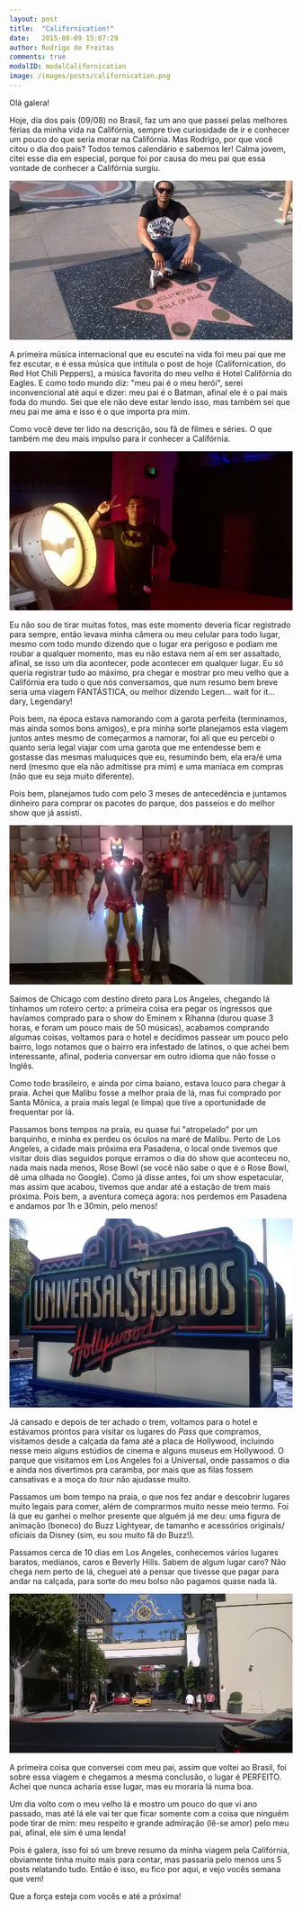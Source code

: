 ```yaml
---
layout: post
title:  "Californication!"
date:   2015-08-09 15:07:29
author: Rodrigo de Freitas
comments: true
modalID: modalCalifornication
image: /images/posts/californication.png
---
```


Olá galera!

Hoje, dia dos pais (09/08) no Brasil, faz um ano que passei pelas melhores férias da minha vida na Califórnia, sempre tive curiosidade de ir e conhecer um pouco do que seria morar na Califórnia. Mas Rodrigo, por que você citou o dia dos pais? Todos temos calendário e sabemos ler! Calma jovem, citei esse dia em especial, porque foi por causa do meu pai que essa vontade de conhecer a Califórnia surgiu.

![](https://raw.githubusercontent.com/rodrigoodf/rodrigoodf.github.io/master/images/posts/post/califa1.jpg)

A primeira música internacional que eu escutei na vida foi meu pai que me fez escutar, e é essa música que intitula o post de hoje (Californication, do Red Hot Chili Peppers), a música favorita do meu velho é Hotel Califórnia do Eagles. E como todo mundo diz: "meu pai é o meu herói", serei inconvencional até aqui e dizer: meu pai é o Batman, afinal ele é o pai mais foda do mundo. Sei que ele não deve estar lendo isso, mas também sei que meu pai me ama e isso é o que importa pra mim.

Como você deve ter lido na descrição, sou fã de filmes e séries. O que também me deu mais impulso para ir conhecer a Califórnia.

![](https://raw.githubusercontent.com/rodrigoodf/rodrigoodf.github.io/master/images/posts/post/califa2.jpg)

Eu não sou de tirar muitas fotos, mas este momento deveria ficar registrado para sempre, então levava minha câmera ou meu celular para todo lugar, mesmo com todo mundo dizendo que o lugar era perigoso e podiam me roubar a qualquer momento, mas eu não estava nem aí em ser assaltado, afinal, se isso um dia acontecer, pode acontecer em qualquer lugar. Eu só queria registrar tudo ao máximo, pra chegar e mostrar pro meu velho que a Califórnia era tudo o que nós conversamos, que num resumo bem breve seria uma viagem FANTÁSTICA, ou melhor dizendo Legen... wait for it... dary, Legendary!

Pois bem, na época estava namorando com a garota perfeita (terminamos, mas ainda somos bons amigos), e pra minha sorte planejamos esta viagem juntos antes mesmo de começarmos a namorar, foi ali que eu percebi o quanto seria legal viajar com uma garota que me entendesse bem e gostasse das mesmas maluquices que eu, resumindo bem, ela era/é uma nerd (mesmo que ela não admitisse pra mim) e uma maníaca em compras (não que eu seja muito diferente).

Pois bem, planejamos tudo com pelo 3 meses de antecedência e juntamos dinheiro para comprar os pacotes do parque, dos passeios e do melhor show que já assisti.


![](https://raw.githubusercontent.com/rodrigoodf/rodrigoodf.github.io/master/images/posts/post/califa3.jpg)

Saímos de Chicago com destino direto para Los Angeles, chegando lá tínhamos um roteiro certo: a primeira coisa era pegar os ingressos que havíamos comprado para o show do Eminem x Rihanna (durou quase 3 horas, e foram um pouco mais de 50 músicas), acabamos comprando algumas coisas, voltamos para o hotel e decidimos passear um pouco pelo bairro, logo notamos que o bairro era infestado de latinos, o que achei bem interessante, afinal, poderia conversar em outro idioma que não fosse o Inglês.

Como todo brasileiro, e ainda por cima baiano, estava louco para chegar à praia. Achei que Malibu fosse a melhor praia de lá, mas fui comprado por Santa Mônica, a praia mais legal (e limpa) que tive a oportunidade de frequentar por lá.

Passamos bons tempos na praia, eu quase fui "atropelado" por um barquinho, e minha ex perdeu os óculos na maré de Malibu. Perto de Los Angeles, a cidade mais próxima era Pasadena, o local onde tivemos que visitar dois dias seguidos porque erramos o dia do show que aconteceu no, nada mais nada menos, Rose Bowl (se você não sabe o que é o Rose Bowl, dê uma olhada no Google). Como já disse antes, foi um show espetacular, mas assim que acabou, tivemos que andar até a estação de trem mais próxima. Pois bem, a aventura começa agora: nos perdemos em Pasadena e andamos por 1h e 30min, pelo menos!

![](https://raw.githubusercontent.com/rodrigoodf/rodrigoodf.github.io/master/images/posts/post/califa4.jpg)

Já cansado e depois de ter achado o trem, voltamos para o hotel e estávamos prontos para visitar os lugares do *Pass* que compramos, visitamos desde a calçada da fama até a placa de Hollywood, incluindo nesse meio alguns estúdios de cinema e alguns museus em Hollywood. O parque que visitamos em Los Angeles foi a Universal, onde passamos o dia e ainda nos divertimos pra caramba, por mais que as filas fossem cansativas e a moça do *tour* não ajudasse muito.

Passamos um bom tempo na praia, o que nos fez andar e descobrir lugares muito legais para comer, além de comprarmos muito nesse meio termo. Foi lá que eu ganhei o melhor presente que alguém já me deu: uma figura de animação (boneco) do Buzz Lightyear, de tamanho e acessórios originais/ oficiais da Disney (sim, eu sou muito fã do Buzz!).

Passamos cerca de 10 dias em Los Angeles, conhecemos vários lugares baratos, medianos, caros e Beverly Hills. Sabem de algum lugar caro? Não chega nem perto de lá, cheguei até a pensar que tivesse que pagar para andar na calçada, para sorte do meu bolso não pagamos quase nada lá.

![](https://raw.githubusercontent.com/rodrigoodf/rodrigoodf.github.io/master/images/posts/post/califa5.jpg)

A primeira coisa que conversei com meu pai, assim que voltei ao Brasil, foi sobre essa viagem e chegamos a mesma conclusão, o lugar é PERFEITO. Achei que nunca acharia esse lugar, mas eu moraria lá numa boa.

Um dia volto com o meu velho lá e mostro um pouco do que vi ano passado, mas até lá ele vai ter que ficar somente com a coisa que ninguém pode tirar de mim: meu respeito e grande admiração (lê-se amor) pelo meu pai, afinal, ele sim é uma lenda!

Pois é galera, isso foi só um breve resumo da minha viagem pela Califórnia, obviamente tinha muito mais para contar, mas passaria pelo menos uns 5 posts relatando tudo. Então é isso, eu fico por aqui, e vejo vocês semana que vem!

Que a força esteja com vocês e até a próxima!


[ini]: http://rodrigoodf.github.io
